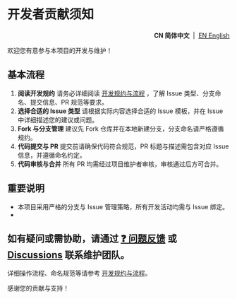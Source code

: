 # 开发者贡献须知

<!--suppress HtmlDeprecatedAttribute -->
<p align="right">
  <strong>CN 简体中文</strong> &nbsp;|&nbsp;
  <a href="https://github.com/ArcesTeam/{{project-name}}/blob/main/.github/lang/en-US/CONTRIBUTING-DEV.md" title="English">EN English</a>
</p>

欢迎您有意参与本项目的开发与维护！

## 基本流程

1. **阅读开发规约**
   请务必详细阅读 [开发规约与流程](https://github.com/ArcesTeam/{{project-name}}/blob/main/.github/lang/zh-CN/CONTRIBUTING-GUIDE.md)
   ，了解 Issue 类型、分支命名、提交信息、PR 规范等要求。
2. **选择合适的 Issue 类型**
   请根据实际内容选择合适的 Issue 模板，并在 Issue 中详细描述您的建议或问题。
3. **Fork 与分支管理**
   建议先 Fork 仓库并在本地新建分支，分支命名请严格遵循规约。
4. **代码提交与 PR**
   提交前请确保代码符合规范，PR 标题与描述需包含对应 Issue 信息，并遵循命名约定。
5. **代码审核与合并**
   所有 PR 均需经过项目维护者审核，审核通过后方可合并。

## 重要说明

- 本项目采用严格的分支与 Issue 管理策略，所有开发活动均需与 Issue 绑定。
-

如有疑问或需协助，请通过 [❓ 问题反馈](https://github.com/ArcesTeam/{{project-name}}/issues/new?template=03_Question_Report.yaml)
或 [Discussions](https://github.com/orgs/ArcesTeam/discussions) 联系维护团队。
-

详细操作流程、命名规范等请参考 [开发规约与流程](https://github.com/ArcesTeam/{{project-name}}/blob/main/.github/lang/zh-CN/CONTRIBUTING-GUIDE.md)。

感谢您的贡献与支持！
